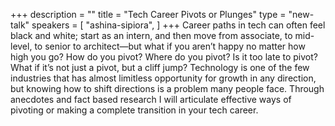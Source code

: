 +++
description = ""
title = "Tech Career Pivots or Plunges"
type = "new-talk"
speakers = [
        "ashina-sipiora",
]
+++
Career paths in tech can often feel black and white; start as an intern, and then move from associate, to mid-level, to senior to architect—but what if you aren’t happy no matter how high you go? How do you pivot? Where do you pivot? Is it too late to pivot? What if it’s not just a pivot, but a cliff jump? Technology is one of the few industries that has almost limitless opportunity for growth in any direction, but knowing how to shift directions is a problem many people face. Through anecdotes and fact based research I will articulate effective ways of pivoting or making a complete transition in your tech career.